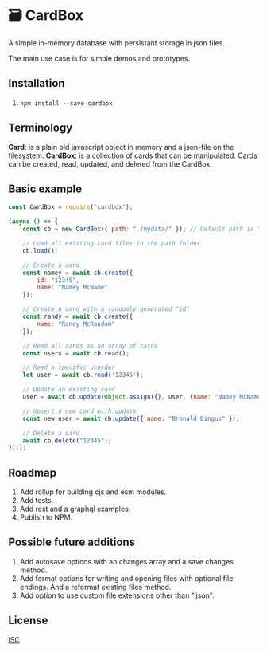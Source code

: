 # 🗃️ CardBox
A simple in-memory database with persistant storage in json files.

The main use case is for simple demos and prototypes.

## Installation
1. `npm install --save cardbox`

## Terminology
**Card**: is a plain old javascript object in memory and a json-file on the filesystem.
**CardBox**: is a collection of cards that can be manipulated. Cards can be created, read, updated, and deleted from the CardBox.

## Basic example
```javascript
const CardBox = require("cardbox");

(async () => {
	const cb = new CardBox({ path: "./mydata/" }); // Default path is "./data/"

	// Load all existing card files in the path folder
	cb.load();

	// Create a card
	const namey = await cb.create({
		id: "12345",
		name: "Namey McName"
	});

	// Create a card with a randomly generated "id"
	const randy = await	cb.create({
		name: "Randy McRandom"
	});

	// Read all cards as an array of cards
	const users = await cb.read();

	// Read a specific ucarder
	let user = await cb.read('12345');

	// Update an existing card
	user = await cb.update(Object.assign({}, user, {name: "Namey McNameFace"}));

	// Upsert a new card with update
	const new_user = await cb.update({ name: "Bronald Dingus" });

	// Delete a card
	await cb.delete("12345");
})();

```

## Roadmap
1. Add rollup for building cjs and esm modules.
2. Add tests.
3. Add rest and a graphql examples.
4. Publish to NPM.

## Possible future additions
1. Add autosave options with an changes array and a save changes method.
2. Add format options for writing and opening files with optional file endings. And a reformat existing files method.
3. Add option to use custom file extensions other than ".json".

## License
[ISC](LICENSE)
